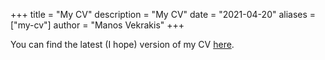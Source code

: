 +++
title = "My CV"
description = "My CV"
date = "2021-04-20"
aliases = ["my-cv"]
author = "Manos Vekrakis"
+++


You can find the latest (I hope) version of my CV [here](https://drive.google.com/file/d/1COQNebYYk5c7bGsHIthaTXWIUk9I3h2X/view?usp=sharing).
